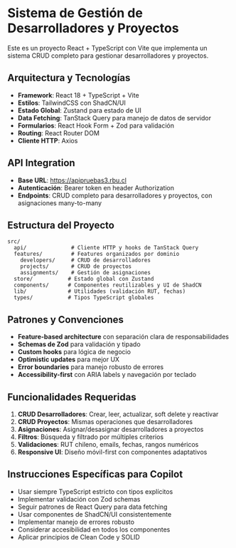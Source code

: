 <!-- Use this file to provide workspace-specific custom instructions to Copilot. For more details, visit https://code.visualstudio.com/docs/copilot/copilot-customization#_use-a-githubcopilotinstructionsmd-file -->

# Sistema de Gestión de Desarrolladores y Proyectos

Este es un proyecto React + TypeScript con Vite que implementa un sistema CRUD completo para gestionar desarrolladores y proyectos.

## Arquitectura y Tecnologías

- **Framework**: React 18 + TypeScript + Vite
- **Estilos**: TailwindCSS con ShadCN/UI
- **Estado Global**: Zustand para estado de UI
- **Data Fetching**: TanStack Query para manejo de datos de servidor
- **Formularios**: React Hook Form + Zod para validación
- **Routing**: React Router DOM
- **Cliente HTTP**: Axios

## API Integration

- **Base URL**: https://apipruebas3.rbu.cl
- **Autenticación**: Bearer token en header Authorization
- **Endpoints**: CRUD completo para desarrolladores y proyectos, con asignaciones many-to-many

## Estructura del Proyecto

```
src/
  api/              # Cliente HTTP y hooks de TanStack Query  
  features/         # Features organizados por dominio
    developers/     # CRUD de desarrolladores
    projects/       # CRUD de proyectos  
    assignments/    # Gestión de asignaciones
  store/           # Estado global con Zustand
  components/      # Componentes reutilizables y UI de ShadCN
  lib/             # Utilidades (validación RUT, fechas)
  types/           # Tipos TypeScript globales
```

## Patrones y Convenciones

- **Feature-based architecture** con separación clara de responsabilidades
- **Schemas de Zod** para validación y tipado
- **Custom hooks** para lógica de negocio
- **Optimistic updates** para mejor UX
- **Error boundaries** para manejo robusto de errores
- **Accessibility-first** con ARIA labels y navegación por teclado

## Funcionalidades Requeridas

1. **CRUD Desarrolladores**: Crear, leer, actualizar, soft delete y reactivar
2. **CRUD Proyectos**: Mismas operaciones que desarrolladores  
3. **Asignaciones**: Asignar/desasignar desarrolladores a proyectos
4. **Filtros**: Búsqueda y filtrado por múltiples criterios
5. **Validaciones**: RUT chileno, emails, fechas, rangos numéricos
6. **Responsive UI**: Diseño móvil-first con componentes adaptativos

## Instrucciones Específicas para Copilot

- Usar siempre TypeScript estricto con tipos explícitos
- Implementar validación con Zod schemas
- Seguir patrones de React Query para data fetching
- Usar componentes de ShadCN/UI consistentemente
- Implementar manejo de errores robusto
- Considerar accesibilidad en todos los componentes
- Aplicar principios de Clean Code y SOLID
